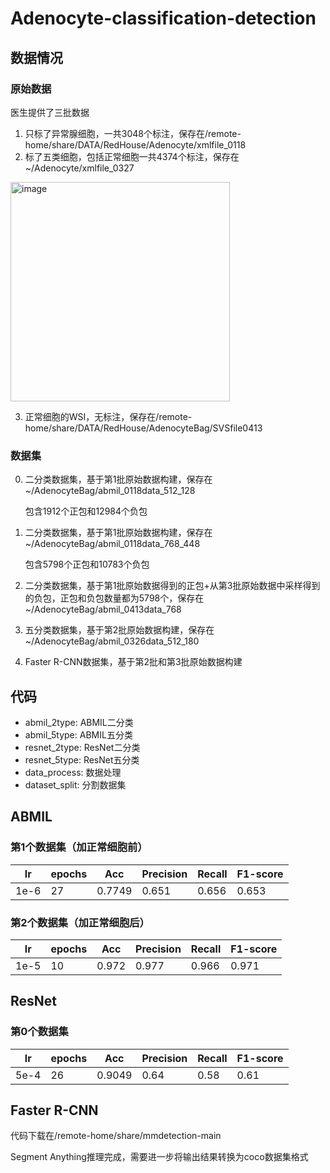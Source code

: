 # Adenocyte-classification-detection
## 数据情况
### 原始数据
医生提供了三批数据

1. 只标了异常腺细胞，一共3048个标注，保存在/remote-home/share/DATA/RedHouse/Adenocyte/xmlfile_0118
2. 标了五类细胞，包括正常细胞一共4374个标注，保存在~/Adenocyte/xmlfile_0327
<img width="351" alt="image" src="https://user-images.githubusercontent.com/83853473/233537843-9737c29b-5bb7-49ab-9d9f-4cda43b922a4.png">

3. 正常细胞的WSI，无标注，保存在/remote-home/share/DATA/RedHouse/AdenocyteBag/SVSfile0413

### 数据集
0. 二分类数据集，基于第1批原始数据构建，保存在~/AdenocyteBag/abmil_0118data_512_128

   包含1912个正包和12984个负包
1. 二分类数据集，基于第1批原始数据构建，保存在~/AdenocyteBag/abmil_0118data_768_448
   
   包含5798个正包和10783个负包

2. 二分类数据集，基于第1批原始数据得到的正包+从第3批原始数据中采样得到的负包，正包和负包数量都为5798个，保存在~/AdenocyteBag/abmil_0413data_768
3. 五分类数据集，基于第2批原始数据构建，保存在~/AdenocyteBag/abmil_0326data_512_180
4. Faster R-CNN数据集，基于第2批和第3批原始数据构建

## 代码
- abmil_2type: ABMIL二分类
- abmil_5type: ABMIL五分类
- resnet_2type: ResNet二分类
- resnet_5type: ResNet五分类
- data_process: 数据处理
- dataset_split: 分割数据集

## ABMIL
### 第1个数据集（加正常细胞前）
|lr|epochs|Acc|Precision|Recall|F1-score|
| ---- | ---- | ---- | ---- | ---- | ---- |
| 1e-6 | 27 | 0.7749 | 0.651 | 0.656 | 0.653 |


### 第2个数据集（加正常细胞后）

|lr|epochs|Acc|Precision|Recall|F1-score|
| ---- | ---- | ---- | ---- | ---- | ---- |
| 1e-5 | 10 | 0.972 | 0.977 | 0.966 | 0.971 |

## ResNet
### 第0个数据集
|lr|epochs|Acc|Precision|Recall|F1-score|
| ---- | ---- | ---- | ---- | ---- | ---- |
| 5e-4 | 26 | 0.9049 | 0.64 | 0.58 | 0.61 |

## Faster R-CNN
代码下载在/remote-home/share/mmdetection-main

Segment Anything推理完成，需要进一步将输出结果转换为coco数据集格式
